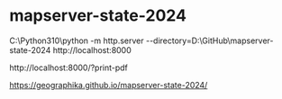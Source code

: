 # mapserver-state-2024

C:\Python310\python -m http.server --directory=D:\GitHub\mapserver-state-2024
http://localhost:8000

http://localhost:8000/?print-pdf

https://geographika.github.io/mapserver-state-2024/
